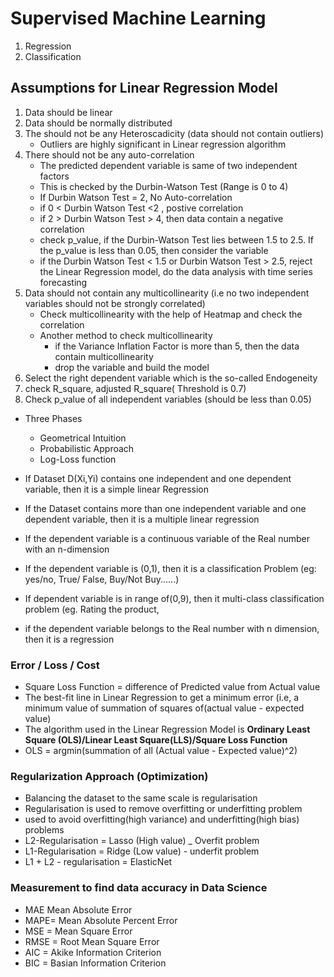 # Supervised Machine Learning
1. Regression
2. Classification
## Assumptions for Linear Regression Model
1. Data should be linear
2. Data should be normally distributed
3. The should not be any Heteroscadicity (data should not contain outliers)
   - Outliers are highly significant in Linear regression algorithm
4. There should not be any auto-correlation
   - The predicted dependent variable is same of two independent factors  
   - This is checked by the Durbin-Watson Test (Range is 0 to 4)
   - If Durbin Watson Test = 2, No Auto-correlation
   - if 0 < Durbin Watson Test <2 , postive correlation
   - if 2 > Durbin Watson Test > 4, then data contain a negative correlation
   - check p_value, if the Durbin-Watson Test lies between 1.5 to 2.5. If the p_value is less than 0.05, then consider the variable
   - if the Durbin Watson Test < 1.5 or Durbin Watson Test > 2.5, reject the Linear Regression model, do the data analysis with time series forecasting
5. Data should not contain any multicollinearity (i.e no two  independent variables should not be  strongly correlated)
   - Check multicollinearity with the help of Heatmap and check the correlation
   - Another method to check multicollinearity
     - if the Variance Inflation Factor is more than 5, then the data contain multicollinearity
     - drop the variable and build the model
6. Select the right dependent variable which is the so-called Endogeneity
7. check R_square, adjusted R_square( Threshold is 0.7)
8. Check p_value of all independent variables (should be less than 0.05)



- Three Phases 
  - Geometrical Intuition
  - Probabilistic Approach
  - Log-Loss function

- If Dataset D(Xi,Yi) contains one independent and one dependent variable, then it is a simple linear Regression
- If the Dataset contains  more than one independent variable and one dependent variable, then it is a multiple linear regression
- If the dependent variable is a continuous variable of the Real number with an n-dimension
- If the dependent variable is (0,1), then it is a classification  Problem (eg: yes/no, True/ False, Buy/Not Buy......)
- If dependent variable is in range of(0,9), then it multi-class classification problem (eg. Rating the product, 
- if the dependent variable belongs to the Real number with n dimension, then it is a regression 

### Error / Loss / Cost
- Square Loss Function = difference of Predicted value from  Actual value
- The best-fit line in Linear Regression to get a minimum error (i.e, a minimum value of summation of squares of(actual value - expected value)
- The algorithm used in  the Linear Regression Model is **Ordinary Least Square (OLS)/Linear Least Square(LLS)/Square Loss Function**
- OLS = argmin(summation of all (Actual value - Expected value)^2)
### Regularization Approach (Optimization)
- Balancing the dataset to the same scale is regularisation
- Regularisation is used to remove overfitting or underfitting problem
- used to avoid overfitting(high variance) and underfitting(high bias) problems
- L2-Regularisation = Lasso (High value) _ Overfit problem
- L1-Regularisation = Ridge (Low value) - underfit problem
- L1 + L2 - regularisation = ElasticNet

### Measurement to find data accuracy in Data Science
- MAE  Mean Absolute Error
- MAPE= Mean Absolute Percent Error
- MSE = Mean Square Error
- RMSE = Root Mean Square Error
- AIC = Akike Information Criterion
- BIC = Basian Information Criterion
